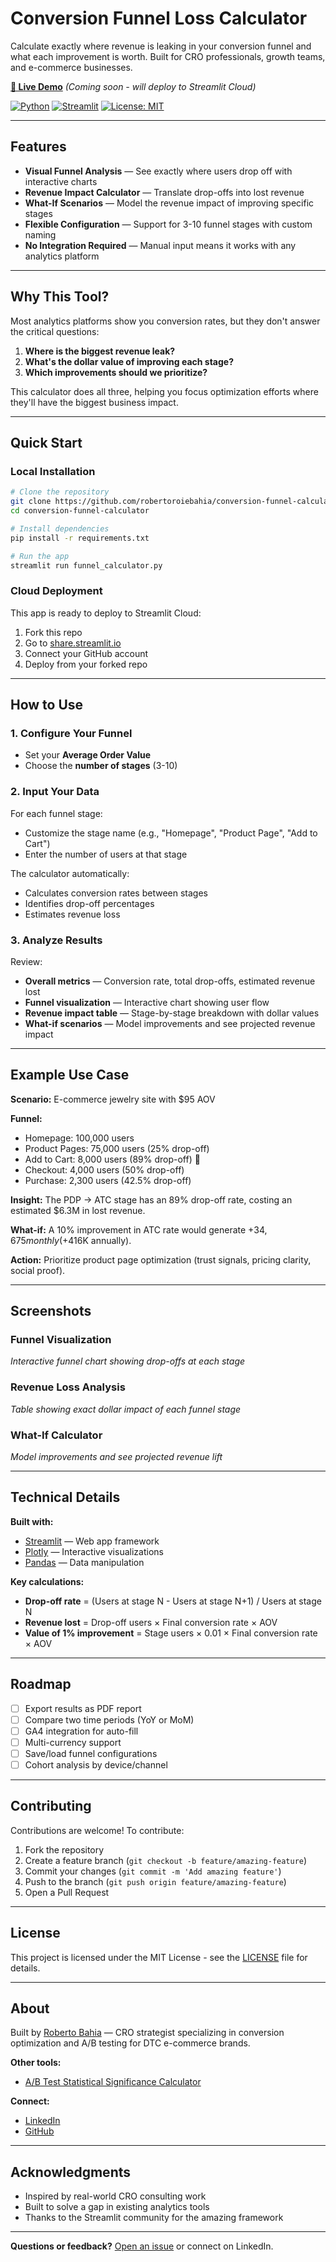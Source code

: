 # Conversion Funnel Loss Calculator

Calculate exactly where revenue is leaking in your conversion funnel and what each improvement is worth. Built for CRO professionals, growth teams, and e-commerce businesses.

**[🚀 Live Demo](#)** *(Coming soon - will deploy to Streamlit Cloud)*

[![Python](https://img.shields.io/badge/python-3.8+-blue.svg)](https://www.python.org/downloads/)
[![Streamlit](https://img.shields.io/badge/streamlit-1.18+-FF4B4B.svg)](https://streamlit.io)
[![License: MIT](https://img.shields.io/badge/License-MIT-yellow.svg)](https://opensource.org/licenses/MIT)

---

## Features

- **Visual Funnel Analysis** — See exactly where users drop off with interactive charts
- **Revenue Impact Calculator** — Translate drop-offs into lost revenue
- **What-If Scenarios** — Model the revenue impact of improving specific stages
- **Flexible Configuration** — Support for 3-10 funnel stages with custom naming
- **No Integration Required** — Manual input means it works with any analytics platform

---

## Why This Tool?

Most analytics platforms show you conversion rates, but they don't answer the critical questions:

1. **Where is the biggest revenue leak?**
2. **What's the dollar value of improving each stage?**
3. **Which improvements should we prioritize?**

This calculator does all three, helping you focus optimization efforts where they'll have the biggest business impact.

---

## Quick Start

### Local Installation
```bash
# Clone the repository
git clone https://github.com/robertoroiebahia/conversion-funnel-calculator.git
cd conversion-funnel-calculator

# Install dependencies
pip install -r requirements.txt

# Run the app
streamlit run funnel_calculator.py
```

### Cloud Deployment

This app is ready to deploy to Streamlit Cloud:

1. Fork this repo
2. Go to [share.streamlit.io](https://share.streamlit.io)
3. Connect your GitHub account
4. Deploy from your forked repo

---

## How to Use

### 1. Configure Your Funnel

- Set your **Average Order Value**
- Choose the **number of stages** (3-10)

### 2. Input Your Data

For each funnel stage:
- Customize the stage name (e.g., "Homepage", "Product Page", "Add to Cart")
- Enter the number of users at that stage

The calculator automatically:
- Calculates conversion rates between stages
- Identifies drop-off percentages
- Estimates revenue loss

### 3. Analyze Results

Review:
- **Overall metrics** — Conversion rate, total drop-offs, estimated revenue lost
- **Funnel visualization** — Interactive chart showing user flow
- **Revenue impact table** — Stage-by-stage breakdown with dollar values
- **What-if scenarios** — Model improvements and see projected revenue impact

---

## Example Use Case

**Scenario:** E-commerce jewelry site with $95 AOV

**Funnel:**
- Homepage: 100,000 users
- Product Pages: 75,000 users (25% drop-off)
- Add to Cart: 8,000 users (89% drop-off) 🔴
- Checkout: 4,000 users (50% drop-off)
- Purchase: 2,300 users (42.5% drop-off)

**Insight:** The PDP → ATC stage has an 89% drop-off rate, costing an estimated $6.3M in lost revenue.

**What-if:** A 10% improvement in ATC rate would generate +$34,675 monthly (+$416K annually).

**Action:** Prioritize product page optimization (trust signals, pricing clarity, social proof).

---

## Screenshots

### Funnel Visualization
*Interactive funnel chart showing drop-offs at each stage*

### Revenue Loss Analysis
*Table showing exact dollar impact of each funnel stage*

### What-If Calculator
*Model improvements and see projected revenue lift*

---

## Technical Details

**Built with:**
- [Streamlit](https://streamlit.io/) — Web app framework
- [Plotly](https://plotly.com/) — Interactive visualizations
- [Pandas](https://pandas.pydata.org/) — Data manipulation

**Key calculations:**
- **Drop-off rate** = (Users at stage N - Users at stage N+1) / Users at stage N
- **Revenue lost** = Drop-off users × Final conversion rate × AOV
- **Value of 1% improvement** = Stage users × 0.01 × Final conversion rate × AOV

---

## Roadmap

- [ ] Export results as PDF report
- [ ] Compare two time periods (YoY or MoM)
- [ ] GA4 integration for auto-fill
- [ ] Multi-currency support
- [ ] Save/load funnel configurations
- [ ] Cohort analysis by device/channel

---

## Contributing

Contributions are welcome! To contribute:

1. Fork the repository
2. Create a feature branch (`git checkout -b feature/amazing-feature`)
3. Commit your changes (`git commit -m 'Add amazing feature'`)
4. Push to the branch (`git push origin feature/amazing-feature`)
5. Open a Pull Request

---

## License

This project is licensed under the MIT License - see the [LICENSE](LICENSE) file for details.

---

## About

Built by [Roberto Bahia](https://www.linkedin.com/in/roberto-bahia/) — CRO strategist specializing in conversion optimization and A/B testing for DTC e-commerce brands.

**Other tools:**
- [A/B Test Statistical Significance Calculator](https://github.com/robertoroiebahia/arpu_n_aov_stat_sig_calculator)

**Connect:**
- [LinkedIn](https://www.linkedin.com/in/roberto-bahia/)
- [GitHub](https://github.com/robertoroiebahia)

---

## Acknowledgments

- Inspired by real-world CRO consulting work
- Built to solve a gap in existing analytics tools
- Thanks to the Streamlit community for the amazing framework

---

**Questions or feedback?** [Open an issue](https://github.com/robertoroiebahia/conversion-funnel-calculator/issues) or connect on LinkedIn.
